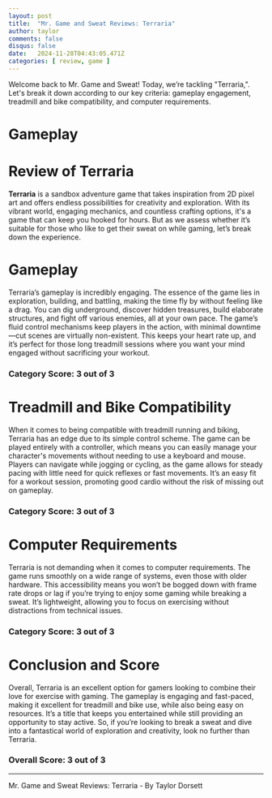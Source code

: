 ```yaml
---
layout: post
title:  "Mr. Game and Sweat Reviews: Terraria"
author: taylor
comments: false
disqus: false
date:   2024-11-28T04:43:05.471Z
categories: [ review, game ]
---
```


Welcome back to Mr. Game and Sweat! Today, we’re tackling "Terraria,". Let's break it down according to our key criteria: gameplay engagement, treadmill and bike compatibility, and computer requirements.

# Gameplay

# Review of Terraria

**Terraria** is a sandbox adventure game that takes inspiration from 2D pixel art and offers endless possibilities for creativity and exploration. With its vibrant world, engaging mechanics, and countless crafting options, it's a game that can keep you hooked for hours. But as we assess whether it’s suitable for those who like to get their sweat on while gaming, let’s break down the experience.

# Gameplay

Terraria’s gameplay is incredibly engaging. The essence of the game lies in exploration, building, and battling, making the time fly by without feeling like a drag. You can dig underground, discover hidden treasures, build elaborate structures, and fight off various enemies, all at your own pace. The game’s fluid control mechanisms keep players in the action, with minimal downtime—cut scenes are virtually non-existent. This keeps your heart rate up, and it’s perfect for those long treadmill sessions where you want your mind engaged without sacrificing your workout.

### Category Score: 3 out of 3

# Treadmill and Bike Compatibility

When it comes to being compatible with treadmill running and biking, Terraria has an edge due to its simple control scheme. The game can be played entirely with a controller, which means you can easily manage your character's movements without needing to use a keyboard and mouse. Players can navigate while jogging or cycling, as the game allows for steady pacing with little need for quick reflexes or fast movements. It’s an easy fit for a workout session, promoting good cardio without the risk of missing out on gameplay.

### Category Score: 3 out of 3

# Computer Requirements

Terraria is not demanding when it comes to computer requirements. The game runs smoothly on a wide range of systems, even those with older hardware. This accessibility means you won’t be bogged down with frame rate drops or lag if you’re trying to enjoy some gaming while breaking a sweat. It’s lightweight, allowing you to focus on exercising without distractions from technical issues.

### Category Score: 3 out of 3

# Conclusion and Score

Overall, Terraria is an excellent option for gamers looking to combine their love for exercise with gaming. The gameplay is engaging and fast-paced, making it excellent for treadmill and bike use, while also being easy on resources. It’s a title that keeps you entertained while still providing an opportunity to stay active. So, if you’re looking to break a sweat and dive into a fantastical world of exploration and creativity, look no further than Terraria.

### Overall Score: 3 out of 3

---

Mr. Game and Sweat Reviews: Terraria - By Taylor Dorsett
